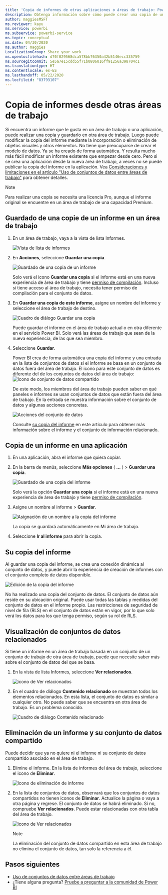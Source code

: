 ```yaml
---
title: 'Copia de informes de otras aplicaciones o áreas de trabajo: Power BI'
description: Obtenga información sobre cómo puede crear una copia de un informe y guardarla en su propia área de trabajo.
author: maggiesMSFT
ms.reviewer: kayu
ms.service: powerbi
ms.subservice: powerbi-service
ms.topic: conceptual
ms.date: 04/30/2020
ms.author: maggies
LocalizationGroup: Share your work
ms.openlocfilehash: d70f029568dca578bb76350a42b5146ecc335759
ms.sourcegitcommit: 5e5a7e15cdd55f71b0806016ff91256a398704c1
ms.translationtype: HT
ms.contentlocale: es-ES
ms.lasthandoff: 05/22/2020
ms.locfileid: "83793107"
---
```

# <a name="copy-reports-from-other-workspaces"></a>Copia de informes desde otras áreas de trabajo

Si encuentra un informe que le gusta en un área de trabajo o una aplicación, puede realizar una copia y guardarlo en otra área de trabajo. Luego puede modificar la copia del informe mediante la incorporación o eliminación de objetos visuales y otros elementos. No tiene que preocuparse de crear el modelo de datos. Ya se ha creado de forma automática. Y resulta mucho más fácil modificar un informe existente que empezar desde cero. Pero si se crea una aplicación desde la nueva área de trabajo, a veces no se puede publicar la copia del informe en la aplicación. Vea [Consideraciones y limitaciones en el artículo "Uso de conjuntos de datos entre áreas de trabajo"](service-datasets-across-workspaces.md#considerations-and-limitations) para obtener detalles.

> [!NOTE]
> Para realizar una copia se necesita una licencia Pro, aunque el informe original se encuentre en un área de trabajo de una capacidad Premium.

## <a name="save-a-copy-of-a-report-in-a-workspace"></a>Guardado de una copie de un informe en un área de trabajo

1. En un área de trabajo, vaya a la vista de lista Informes.

    ![Vista de lista de informes](media/service-datasets-copy-reports/power-bi-report-list-view.png)

1. En **Acciones**, seleccione **Guardar una copia**.

    ![Guardado de una copia de un informe](media/service-datasets-copy-reports/power-bi-dataset-save-report-copy.png)

    Solo verá el icono **Guardar una copia** si el informe está en una nueva experiencia de área de trabajo y tiene [permiso de compilación](service-datasets-build-permissions.md). Incluso si tiene acceso al área de trabajo, necesita tener permiso de compilación para el conjunto de datos.

3. En **Guardar una copia de este informe**, asigne un nombre del informe y seleccione el área de trabajo de destino.

    ![Cuadro de diálogo Guardar una copia](media/service-datasets-copy-reports/power-bi-dataset-save-report.png)

    Puede guardar el informe en el área de trabajo actual o en otra diferente en el servicio Power BI. Solo verá las áreas de trabajo que sean de la nueva experiencia, de las que sea miembro. 
  
4. Seleccione **Guardar**.

    Power BI crea de forma automática una copia del informe y una entrada en la lista de conjuntos de datos si el informe se basa en un conjunto de datos fuera del área de trabajo. El icono para este conjunto de datos es diferente del de los conjuntos de datos del área de trabajo: ![Icono de conjunto de datos compartido](media/service-datasets-discover-across-workspaces/power-bi-shared-dataset-icon.png)
    
    De este modo, los miembros del área de trabajo pueden saber en qué paneles e informes se usan conjuntos de datos que están fuera del área de trabajo. En la entrada se muestra información sobre el conjunto de datos y algunas acciones concretas.

    ![Acciones del conjunto de datos](media/service-datasets-across-workspaces/power-bi-dataset-actions.png)

    Consulte [su copia del informe](#your-copy-of-the-report) en este artículo para obtener más información sobre el informe y el conjunto de información relacionado.

## <a name="copy-a-report-in-an-app"></a>Copia de un informe en una aplicación

1. En una aplicación, abra el informe que quiera copiar.
2. En la barra de menús, seleccione **Más opciones** ( **...** ) > **Guardar una copia**.

    ![Guardado de una copia del informe](media/service-datasets-copy-reports/power-bi-save-copy.png)

    Solo verá la opción **Guardar una copia** si el informe está en una nueva experiencia de área de trabajo y tiene [permiso de compilación](service-datasets-build-permissions.md).

3. Asigne un nombre al informe > **Guardar**.

    ![Asignación de un nombre a la copia del informe](media/service-datasets-copy-reports/power-bi-save-report-from-app.png)

    La copia se guardará automáticamente en Mi área de trabajo.

4. Seleccione **Ir al informe** para abrir la copia.

## <a name="your-copy-of-the-report"></a>Su copia del informe

Al guardar una copia del informe, se crea una conexión dinámica al conjunto de datos, y puede abrir la experiencia de creación de informes con el conjunto completo de datos disponible. 

![Edición de la copia del informe](media/service-datasets-copy-reports/power-bi-edit-report-copy.png)

No ha realizado una copia del conjunto de datos. El conjunto de datos aún reside en su ubicación original. Puede usar todas las tablas y medidas del conjunto de datos en el informe propio. Las restricciones de seguridad de nivel de fila (RLS) en el conjunto de datos están en vigor, por lo que solo verá los datos para los que tenga permiso, según su rol de RLS.

## <a name="view-related-datasets"></a>Visualización de conjuntos de datos relacionados

Si tiene un informe en un área de trabajo basada en un conjunto de un conjunto de trabajo de otra área de trabajo, puede que necesite saber más sobre el conjunto de datos del que se basa.

1. En la vista de lista Informes, seleccione **Ver relacionados**.

    ![icono de Ver relacionados](media/service-datasets-copy-reports/power-bi-dataset-view-related.png)

1. En el cuadro de diálogo **Contenido relacionado** se muestran todos los elementos relacionados. En esta lista, el conjunto de datos es similar a cualquier otro. No puede saber que se encuentra en otra área de trabajo. Es un problema conocido.
 
    ![Cuadro de diálogo Contenido relacionado](media/service-datasets-copy-reports/power-bi-dataset-related.png)

## <a name="delete-a-report-and-its-shared-dataset"></a>Eliminación de un informe y su conjunto de datos compartido

Puede decidir que ya no quiere ni el informe ni su conjunto de datos compartido asociado en el área de trabajo.

1. Elimine el informe. En la lista de informes del área de trabajo, seleccione el icono de **Eliminar**.

    ![Icono de eliminación de informe](media/service-datasets-across-workspaces/power-bi-datasets-delete-report.png)

2. En la lista de conjuntos de datos, observará que los conjuntos de datos compartidos no tienen iconos de **Eliminar**. Actualice la página o vaya a otra página y regrese. El conjunto de datos se habrá eliminado. Si no, compruebe **Ver relacionados**. Puede estar relacionadas con otra tabla del área de trabajo.

    ![icono de Ver relacionados](media/service-datasets-across-workspaces/power-bi-dataset-view-related-icon.png)

    > [!NOTE]
    > La eliminación del conjunto de datos compartido en esta área de trabajo no elimina el conjunto de datos, tan solo la referencia a él.


## <a name="next-steps"></a>Pasos siguientes

- [Uso de conjuntos de datos entre áreas de trabajo](service-datasets-across-workspaces.md)
- ¿Tiene alguna pregunta? [Pruebe a preguntar a la comunidad de Power BI](https://community.powerbi.com/)
